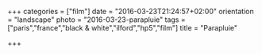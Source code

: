 +++
categories = ["film"]
date = "2016-03-23T21:24:57+02:00"
orientation = "landscape"
photo = "2016-03-23-parapluie"
tags = ["paris","france","black & white","ilford","hp5","film"]
title = "Parapluie"

+++
